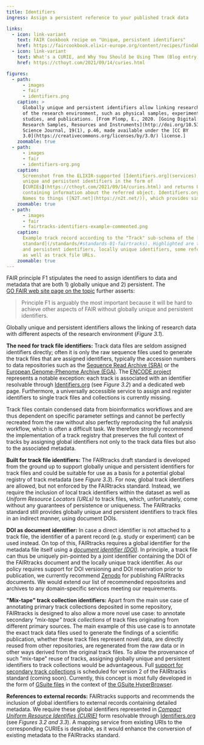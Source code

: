 ```yaml
---
title: Identifiers
ingress: Assign a persistent reference to your published track data

links:
  - icon: link-variant
    text: FAIR Cookbook recipe on "Unique, persistent identifiers"
    href: https://faircookbook.elixir-europe.org/content/recipes/findability/identifiers.html
  - icon: link-variant
    text: What's a CURIE, and Why You Should be Using Them (Blog entry)
    href: https://cthoyt.com/2021/09/14/curies.html

figures:
  - path:
      - images
      - fair
      - identifiers.png
    caption: >
      Globally unique and persistent identifiers allow linking research data with different aspects
      of the research environment, such as physical samples, experiment setup, _in silico_ analyses,
      studies, and publications. [From Plomp, E., 2020. [Going Digital: Persistent Identifiers  for
      Research Samples, Resources and Instruments](http://doi.org/10.5334/dsj-2020-046).  Data
      Science Journal, 19(1), p.46, made available under the [CC BY
      3.0](https://creativecommons.org/licenses/by/3.0/) license.]
    zoomable: true
  - path:
      - images
      - fair
      - identifiers-org.png
    caption:
      Screenshot from the ELIXIR-supported [Identifiers.org](services), which resolves globally
      unique and persistent identifiers in the form of
      [CURIEs](https://cthoyt.com/2021/09/14/curies.html) and returns URLs to repository web pages
      containing information about the referred object. Identifiers.org is a partner of the US-based
      Names to things ([N2T.net](https://n2t.net/)), which provides similar services.
    zoomable: true
  - path:
      - images
      - fair
      - fairtracks-identifiers-example-commented.png
    caption:
      Example track record according to the "Track" sub-schema of the [FAIRtracks metadata
      standard](/standards/#standards-01-fairtracks). Highlighted are the fields for globally unique
      and persistent identifiers, locally unique identifiers, some references to external records,
      as well as track file URLs.
    zoomable: true
---
```


FAIR principle F1 stipulates the need to assign identifiers to data and metadata that are both 1)
globally unique and 2) persistent. The  
[GO FAIR web site page on the topic](https://www.go-fair.org/fair-principles/f1-meta-data-assigned-globally-unique-persistent-identifiers/)
further asserts:

> Principle F1 is arguably the most important because it will be hard to achieve other aspects of
> FAIR without globally unique and persistent identifiers.

Globally unique and persistent identifiers allows the linking of research data with different
aspects of the research environment (_Figure 3.1_).

**The need for track file identifiers:** Track data files are seldom assigned identifiers directly;
often it is only the raw sequence files used to generate the track files that are assigned
identifiers, typically the accession numbers to data repositories such as the
[Sequence Read Archive (SRA)](https://www.ncbi.nlm.nih.gov/sra) or the
[European Genome-Phenome Archive (EGA)](https://ega-archive.org/). The
[ENCODE project](https://www.encodeproject.org/) represents a notable exception: each track is
associated with an identifier resolvable through [Identifiers.org](http://identifiers.org/) (see
_Figure 3.2_) and a dedicated web page. Furthermore, a universally accessible service to assign and
register identifiers to single track files and collections is currently missing.

<ui-quote-text
:quote='"We therefore strongly recommend the implementation of a track registry"'> </ui-quote-text>

Track files contain condensed data from bioinformatics workflows and are thus dependent on specific
parameter settings and cannot be perfectly recreated from the raw without also perfectly reproducing
the full analysis workflow, which is often a difficult task. We therefore strongly recommend the
implementation of a track registry that preserves the full context of tracks by assigning global
identifiers not only to the track data files but also to the associated metadata.

<ui-fairtracks-content>

**Built for track file identifiers:** The FAIRtracks draft standard is developed from the ground up
to support globally unique and persistent identifiers for track files and could be suitable for use
as a basis for a potential global registry of track metadata (see _Figure 3.3_). For now, global
track identifiers are allowed, but not enforced by the FAIRtracks standard. Instead, we require the
inclusion of local track identifiers within the dataset as well as _Uniform Resource Locators
(URLs)_ to track files, which, unfortunately, come without any guarantees of persistence or
uniqueness. The FAIRtracks standard still provides globally unique and persistent identifiers to
track files in an indirect manner, using document DOIs.

**DOI as document identifier:** In case a direct identifier is not attached to a track file, the
identifier of a parent record (e.g. study or experiment) can be used instead. On top of this,
FAIRtracks requires a global identifier for the metadata file itself using a
[_document identifier (DOI)_](https://www.doi.org/). In principle, a track file can thus be uniquely
pin-pointed by a joint identifier containing the DOI of the FAIRtracks document and the locally
unique track identifier. As our policy requires support for DOI versioning and DOI reservation prior
to publication, we currently recommend [Zenodo](https://zenodo.org/) for publishing FAIRtracks
documents. We would extend our list of recommended repositories and archives to any domain-specific
services meeting our requirements.

**"Mix-tape" track collection identifiers:** Apart from the main use case of annotating primary
track collections deposited in some repository, FAIRtracks is designed to also allow a more novel
use case: to annotate secondary _"mix-tape" track collections_ of track files originating from
different primary sources. The main example of this use case is to annotate the exact track data
files used to generate the findings of a scientific publication, whether these track files represent
novel data, are directly reused from other repositories, are regenerated from the raw data or in
other ways derived from the original track files. To allow the provenance of such "mix-tape" reuse
of tracks, assigning globally unique and persistent identifiers to track collections would be
advantageous. Full
[support for secondary track collections](https://github.com/fairtracks/fairtracks_standard/issues/49)
is scheduled for version 2 of the FAIRtracks standard (coming soon). Currently, this concept is most
fully developed in the form of [GSuite files](/standards/#standards-04-gsuite) in the context of
[the GSuite HyperBrowser](/services/?category=Connected%20services&tags%5B0%5D=HyperBrowser).

**References to external records:** FAIRtracks supports and recommends the inclusion of global
identifiers to external records containing detailed metadata. We require these global identifiers
represented in
[_Compact Uniform Resource Identifies (CURIE)_](https://cthoyt.com/2021/09/14/curies.html) form
resolvable through [Identifiers.org](http://identifiers.org/) (see _Figures 3.2 and 3.3_). A mapping
service from existing URIs to the corresponding CURIEs is desirable, as it would enhance the
conversion of existing metadata to the FAIRtracks standard.

</ui-fairtracks-content>
